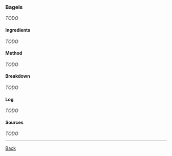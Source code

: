### Bagels

_TODO_

#### Ingredients

_TODO_

#### Method

_TODO_

#### Breakdown

_TODO_

#### Log

_TODO_

#### Sources

_TODO_

<hr/>

[Back](../README.md)
